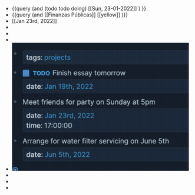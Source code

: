 - {{query (and (todo todo doing) [[Sun, 23-01-2022]] ) }}
- {{query (and [[Finanzas Públicas]] [[yellow]] )}}
- [[Jan 23rd, 2022]]
-
-
-
- ![image.png](../assets/image_1642943904681_0.png)
-
-
-